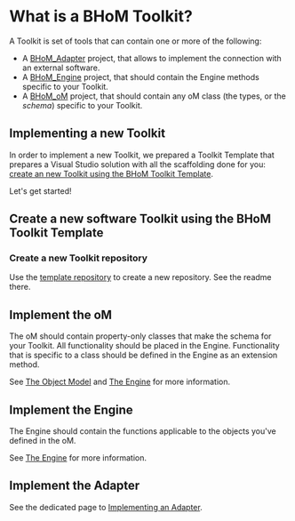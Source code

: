 # What is a BHoM Toolkit?

A Toolkit is set of tools that can contain one or more of the following:

- A [BHoM_Adapter](/documentation/BHoM_Adapter) project, that allows to implement the connection with an external software.
- A [BHoM_Engine](/documentation/BHoM_Engine) project, that should contain the Engine methods specific to your Toolkit.
- A [BHoM_oM](/documentation/BHoM_oM) project, that should contain any oM class (the types, or the _schema_) specific to your Toolkit.

## Implementing a new Toolkit

In order to implement a new Toolkit, we prepared a Toolkit Template that prepares a Visual Studio solution with all the scaffolding done for you: [create an new Toolkit using the BHoM Toolkit Template](https://github.com/BHoM/template-repository).

Let's get started!

## Create a new software Toolkit using the BHoM Toolkit Template

### Create a new Toolkit repository
Use the [template repository](https://github.com/BHoM/template-repository) to create a new repository. See the readme there.

## Implement the oM

The oM should contain property-only classes that make the schema for your Toolkit. All functionality should be placed in the Engine.
Functionality that is specific to a class should be defined in the Engine as an extension method. 

See [The Object Model](/documentation/BHoM_oM) and [The Engine](/documentation/BHoM_Engine) for more information.


## Implement the Engine

The Engine should contain the functions applicable to the objects you've defined in the oM.

See [The Engine](/documentation/BHoM_Engine) for more information.

## Implement the Adapter

See the dedicated page to [Implementing an Adapter](/documentation/Implement-an-Adapter).